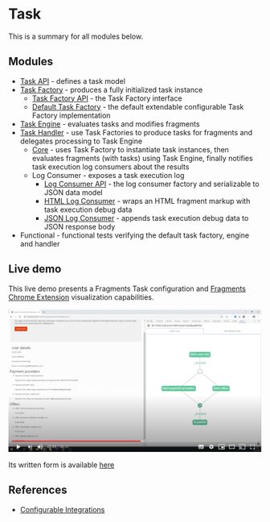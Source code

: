 # Task
This is a summary for all modules below.

## Modules
- [Task API](https://github.com/Knotx/knotx-fragments/tree/master/task/api) - defines a task model
- [Task Factory](https://github.com/Knotx/knotx-fragments/tree/master/task/factory) - produces a fully initialized task instance
  - [Task Factory API](https://github.com/Knotx/knotx-fragments/tree/master/task/factory/api) - the Task Factory interface 
  - [Default Task Factory](https://github.com/Knotx/knotx-fragments/tree/master/task/factory/default) - the default extendable configurable Task Factory implementation
- [Task Engine](https://github.com/Knotx/knotx-fragments/tree/master/task/engine) - evaluates tasks and modifies fragments
- [Task Handler](https://github.com/Knotx/knotx-fragments/tree/master/task/handler) - use Task Factories to produce tasks for fragments and delegates processing to Task Engine
  - [Core](https://github.com/Knotx/knotx-fragments/tree/master/task/core) - uses Task Factory to instantiate task instances, then evaluates fragments (with tasks) using Task Engine, finally notifies task execution log consumers about the results
  - Log Consumer - exposes a task execution log
    - [Log Consumer API](https://github.com/Knotx/knotx-fragments/tree/master/task/handler/log/api) - the log consumer factory and serializable to JSON data model
    - [HTML Log Consumer](https://github.com/Knotx/knotx-fragments/tree/master/task/handler/log/html) - wraps an HTML fragment markup with task execution debug data
    - [JSON Log Consumer](https://github.com/Knotx/knotx-fragments/tree/master/task/handler/log/json) - appends task execution debug data to JSON response body
- Functional - functional tests verifying the default task factory, engine and handler

## Live demo
This live demo presents a Fragments Task configuration and [Fragments Chrome Extension](https://github.com/Knotx/knotx-fragments-chrome-extension) 
visualization capabilities.

[![Chrome Extension live demo.](assets/images/chrome-extension-live-demo.png)](https://www.youtube.com/embed/EWoHqzYGv0w)

Its written form is available [here](https://knotx.io/tutorials/chrome-extension/2_2/)

## References
- [Configurable Integrations](https://knotx.io/blog/configurable-integrations/)
